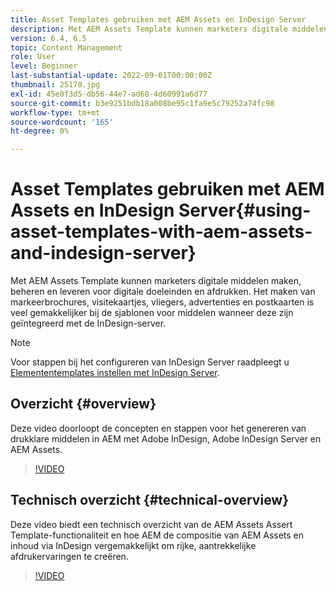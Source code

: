 ```yaml
---
title: Asset Templates gebruiken met AEM Assets en InDesign Server
description: Met AEM Assets Template kunnen marketers digitale middelen maken, beheren en leveren voor digitale doeleinden en afdrukken. Het maken van markeerbrochures, visitekaartjes, vliegers, advertenties en postkaarten is veel gemakkelijker bij de sjablonen voor middelen wanneer deze zijn geïntegreerd met de InDesign-server.
version: 6.4, 6.5
topic: Content Management
role: User
level: Beginner
last-substantial-update: 2022-09-01T00:00:00Z
thumbnail: 25170.jpg
exl-id: 45e0f3d5-db56-44e7-ad68-4d60991a6d77
source-git-commit: b3e9251bdb18a008be95c1fa9e5c79252a74fc98
workflow-type: tm+mt
source-wordcount: '165'
ht-degree: 0%

---
```


# Asset Templates gebruiken met AEM Assets en InDesign Server{#using-asset-templates-with-aem-assets-and-indesign-server}

Met AEM Assets Template kunnen marketers digitale middelen maken, beheren en leveren voor digitale doeleinden en afdrukken. Het maken van markeerbrochures, visitekaartjes, vliegers, advertenties en postkaarten is veel gemakkelijker bij de sjablonen voor middelen wanneer deze zijn geïntegreerd met de InDesign-server.

>[!NOTE]
>
>Voor stappen bij het configureren van InDesign Server raadpleegt u [Elemententemplates instellen met InDesign Server](asset-templates-technical-video-setup.md).

## Overzicht {#overview}

Deze video doorloopt de concepten en stappen voor het genereren van drukklare middelen in AEM met Adobe InDesign, Adobe InDesign Server en AEM Assets.

>[!VIDEO](https://video.tv.adobe.com/v/25170?quality=12&learn=on)

## Technisch overzicht {#technical-overview}

Deze video biedt een technisch overzicht van de AEM Assets Assert Template-functionaliteit en hoe AEM de compositie van AEM Assets en inhoud via InDesign vergemakkelijkt om rijke, aantrekkelijke afdrukervaringen te creëren.

>[!VIDEO](https://video.tv.adobe.com/v/17071?quality=12&learn=on)
